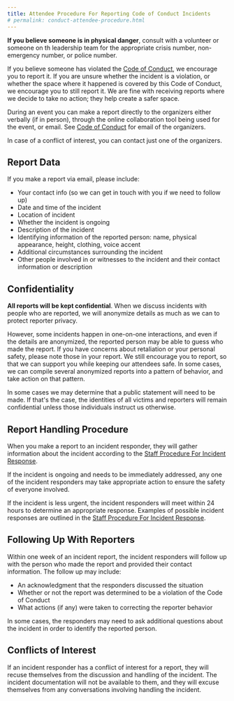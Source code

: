 ```yaml
---
title: Attendee Procedure For Reporting Code of Conduct Incidents
# permalink: conduct-attendee-procedure.html
---
```


**If you believe someone is in physical danger**, consult with a volunteer or someone on th leadership team for the appropriate crisis number, non-emergency number, or police number.

If you believe someone has violated the [Code of Conduct](code-of-conduct.md), we encourage you to report it. If you are unsure whether the incident is a violation, or whether the space where it happened is covered by this Code of Conduct, we encourage you to still report it. We are fine with receiving reports where we decide to take no action; they help create a safer space.

During an event you can make a report directly to the organizers either verbally (if in person), through the online collaboration tool being used for the event, or email.  See [Code of Conduct](code-of-conduct.md) for email of the organizers.

In case of a conflict of interest, you can contact just one of the organizers.

## Report Data

If you make a report via email, please include:

* Your contact info (so we can get in touch with you if we need to follow up)
* Date and time of the incident
* Location of incident
* Whether the incident is ongoing
* Description of the incident
* Identifying information of the reported person: name, physical appearance, height, clothing, voice accent
* Additional circumstances surrounding the incident
* Other people involved in or witnesses to the incident and their contact information or description

## Confidentiality

**All reports will be kept confidential**. When we discuss incidents with people who are reported, we will anonymize details as much as we can to protect reporter privacy.

However, some incidents happen in one-on-one interactions, and even if the details are anonymized, the reported person may be able to guess who made the report. If you have concerns about retaliation or your personal safety, please note those in your report. We still encourage you to report, so that we can support you while keeping our attendees safe. In some cases, we can compile several anonymized reports into a pattern of behavior, and take action on that pattern.

In some cases we may determine that a public statement will need to be made. If that's the case, the identities of all victims and reporters will remain confidential unless those individuals instruct us otherwise.

## Report Handling Procedure

When you make a report to an incident responder, they will gather information about the incident according to the [Staff Procedure For Incident Response](conduct-staff-procedure.md).

If the incident is ongoing and needs to be immediately addressed, any one of the incident responders may take appropriate action to ensure the safety of everyone involved.

If the incident is less urgent, the incident responders will meet within 24 hours to determine an appropriate response. Examples of possible incident responses are outlined in the [Staff Procedure For Incident Response](conduct-staff-procedure.md).


## Following Up With Reporters

Within one week of an incident report, the incident responders will follow up with the person who made the report and provided their contact information. The follow up may include:

* An acknowledgment that the responders discussed the situation
* Whether or not the report was determined to be a violation of the Code of Conduct
* What actions (if any) were taken to correcting the reporter behavior

In some cases, the responders may need to ask additional questions about the incident in order to identify the reported person.

## Conflicts of Interest

If an incident responder has a conflict of interest for a report, they will recuse themselves from the discussion and handling of the incident. The incident documentation will not be available to them, and they will excuse themselves from any conversations involving handling the incident.
